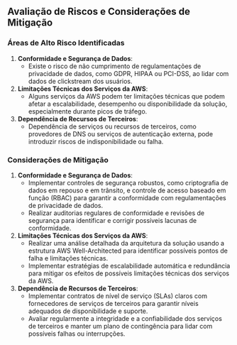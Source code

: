 Avaliação de Riscos e Considerações de Mitigação
------------------------------------------------

### Áreas de Alto Risco Identificadas

1.  **Conformidade e Segurança de Dados**:
    *   Existe o risco de não cumprimento de regulamentações de privacidade de dados, como GDPR, HIPAA ou PCI-DSS, ao lidar com dados de clickstream dos usuários.
2.  **Limitações Técnicas dos Serviços da AWS**:
    *   Alguns serviços da AWS podem ter limitações técnicas que podem afetar a escalabilidade, desempenho ou disponibilidade da solução, especialmente durante picos de tráfego.
3.  **Dependência de Recursos de Terceiros**:
    *   Dependência de serviços ou recursos de terceiros, como provedores de DNS ou serviços de autenticação externa, pode introduzir riscos de indisponibilidade ou falha.

### Considerações de Mitigação

1.  **Conformidade e Segurança de Dados**:
    *   Implementar controles de segurança robustos, como criptografia de dados em repouso e em trânsito, e controle de acesso baseado em função (RBAC) para garantir a conformidade com regulamentações de privacidade de dados.
    *   Realizar auditorias regulares de conformidade e revisões de segurança para identificar e corrigir possíveis lacunas de conformidade.
2.  **Limitações Técnicas dos Serviços da AWS**:
    *   Realizar uma análise detalhada da arquitetura da solução usando a estrutura AWS Well-Architected para identificar possíveis pontos de falha e limitações técnicas.
    *   Implementar estratégias de escalabilidade automática e redundância para mitigar os efeitos de possíveis limitações técnicas dos serviços da AWS.
3.  **Dependência de Recursos de Terceiros**:
    *   Implementar contratos de nível de serviço (SLAs) claros com fornecedores de serviços de terceiros para garantir níveis adequados de disponibilidade e suporte.
    *   Avaliar regularmente a integridade e a confiabilidade dos serviços de terceiros e manter um plano de contingência para lidar com possíveis falhas ou interrupções.
